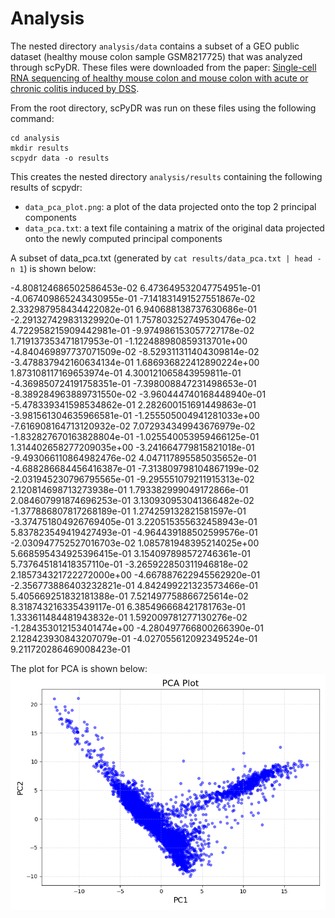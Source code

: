# Analysis

The nested directory `analysis/data` contains a subset of a GEO public dataset (healthy mouse colon sample GSM8217725) that was analyzed through scPyDR. These files were downloaded from the paper: [Single-cell RNA sequencing of healthy mouse colon and mouse colon with acute or chronic colitis induced by DSS](https://www.ncbi.nlm.nih.gov/geo/query/acc.cgi?acc=GSE264408).

From the root directory, scPyDR was run on these files using the following command:
```
cd analysis
mkdir results
scpydr data -o results
```

This creates the nested directory `analysis/results` containing the following results of scpydr:
* `data_pca_plot.png`: a plot of the data projected onto the top 2 principal components
* `data_pca.txt`: a text file containing a matrix of the original data projected onto the newly computed principal components

A subset of data_pca.txt (generated by `cat results/data_pca.txt | head -n 1`) is shown below:

-4.808124686502586453e-02       6.473649532047754951e-01        -4.067409865243430955e-01       -7.141831491527551867e-02       2.332987958434422082e-01        6.940688138737630686e-01     -2.291327429831329920e-01       1.757803252749530476e-02        4.722958215909442981e-01        -9.974986153057727178e-02       1.719137353471817953e-01    -1.122488980859313701e+00        -4.840469897737071509e-02       -8.529311311404309814e-02       -3.478837942160634134e-01       1.686936822412890224e+00        1.873108117169653974e-01     4.300121065843959811e-01        -4.369850724191758351e-01       -7.398008847231498653e-01       -8.389284963889731550e-02       -3.960444740168448940e-01   -5.478339341598534862e-01        2.282600151691449863e-01        -3.981561304635966581e-01       -1.255505004941281033e+00       -7.616908164713120932e-02       7.072934349943676979e-02     -1.832827670163828804e-01       -1.025540053959466125e-01       1.314402658277209035e+00        -3.241664779815821018e-01       -9.493066110864982476e-02   4.047117895585035652e-01 -4.688286684456416387e-01       -7.313809798104867199e-02       -2.031945230796795565e-01       -9.295551079211915313e-02       2.120814698713273938e-01     1.793382999049172866e-01        2.084607991874696253e-01        3.130930953041366482e-02        -1.377886807817268189e-01       1.274259132821581597e-01        -3.374751804926769405e-01    3.220515355632458943e-01        5.837823549419427493e-01        -4.964439188502599576e-01       -2.030947752527016703e-02       1.085781948395214025e+00     5.668595434925396415e-01        3.154097898572746361e-01        5.737645181418357110e-01        -3.265922850311946818e-02       2.185734321722272000e+00        -4.667887622945562920e-01    -2.356773886403232821e-01       4.842499221323573466e-01        5.405669251832181388e-01        7.521497758866725614e-02        8.318743216335439117e-01     6.385496668421781763e-01        1.333611484481943832e-01        1.592009781277130276e-02        -1.284353012153401474e+00       -4.280497766800266390e-01       2.128423930843207079e-01     -4.027055612092349524e-01       9.211720286469008423e-01

The plot for PCA is shown below:
<img src="results/data_pca_plot.png">

